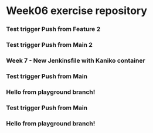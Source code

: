 # Week06 exercise repository

### Test trigger Push from Feature 2

### Test trigger Push from Main 2

### Week 7 - New Jenkinsfile with Kaniko container

### Test trigger Push from Main

### Hello from playground branch!

### Test trigger Push from Main

### Hello from playground branch!
